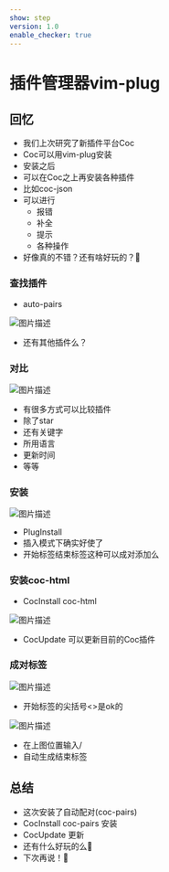 ```yaml
---
show: step
version: 1.0
enable_checker: true
---
```


# 插件管理器vim-plug

## 回忆

- 我们上次研究了新插件平台Coc
- Coc可以用vim-plug安装
- 安装之后
- 可以在Coc之上再安装各种插件
- 比如coc-json
- 可以进行
	- 报错
	- 补全
	- 提示
	- 各种操作
- 好像真的不错？还有啥好玩的？🤔

### 查找插件

- auto-pairs

![图片描述](https://doc.shiyanlou.com/courses/uid1190679-20220827-1661562538972)

- 还有其他插件么？

### 对比

![图片描述](https://doc.shiyanlou.com/courses/uid1190679-20220827-1661568388009/wm)

- 有很多方式可以比较插件
- 除了star
- 还有关键字
- 所用语言
- 更新时间
- 等等

### 安装

![图片描述](https://doc.shiyanlou.com/courses/uid1190679-20220827-1661568576324/wm)

- PlugInstall
- 插入模式下确实好使了
- 开始标签结束标签这种可以成对添加么

### 安装coc-html

- CocInstall coc-html

![图片描述](https://doc.shiyanlou.com/courses/uid1190679-20220827-1661569738234/wm)

- CocUpdate 可以更新目前的Coc插件

### 成对标签

![图片描述](https://doc.shiyanlou.com/courses/uid1190679-20220827-1661569931389/wm)

- 开始标签的尖括号<>是ok的

![图片描述](https://doc.shiyanlou.com/courses/uid1190679-20220827-1661569955248/wm)

- 在上图位置输入/
- 自动生成结束标签

## 总结 
- 这次安装了自动配对(coc-pairs)
- CocInstall coc-pairs 安装
- CocUpdate 更新
- 还有什么好玩的么🤔
- 下次再说！👋





